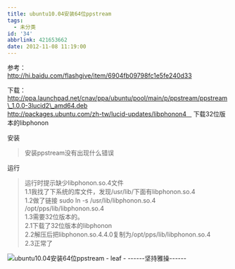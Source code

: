 ```yaml
---
title: ubuntu10.04安装64位ppstream
tags:
  - 未分类
id: '34'
abbrlink: 421653662
date: 2012-11-08 11:19:00
---
```


  
参考：  
http://hi.baidu.com/flashgive/item/6904fb09798fc1e5fe240d33  
  
下载：  
http://ppa.launchpad.net/cnav/ppa/ubuntu/pool/main/p/ppstream/ppstream\_1.0.0-3lucid2\_amd64.deb  
http://packages.ubuntu.com/zh-tw/lucid-updates/libphonon4    下载32位版本的libphonon  
  
安装  

> 安装ppstream没有出现什么错误  

  
运行  

> 运行时提示缺少libphonon.so.4文件  
> 1.1我找了下系统的库文件，发现/usr/lib/下面有libphonon.so.4  
> 1.2做了链接 sudo ln -s /usr/lib/libphonon.so.4 /opt/pps/lib/libphonon.so.4  
> 1.3需要32位版本的。  
> 2.1下载了32位版本的libphonon  
> 2.2解压后把libphonon.so.4.4.0复制为/opt/pps/lib/libphonon.so.4  
> 2.3正常了  

  

![ubuntu10.04安装64位ppstream - leaf - ------坚持雅操------](http://img9.ph.126.net/JfPH-3hX2qmGlGVh5kmQag==/6597818534074982489.jpg "ubuntu10.04安装64位ppstream - leaf - ------坚持雅操------")